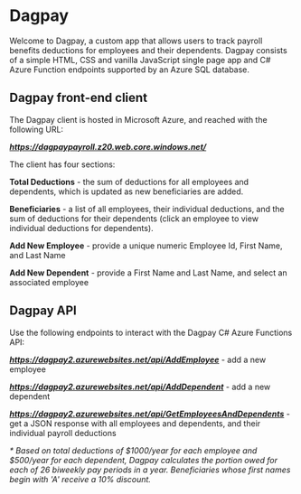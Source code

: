 # Dagpay

Welcome to Dagpay, a custom app that allows users to track payroll benefits deductions for employees and their dependents.  Dagpay consists of a simple HTML, CSS and vanilla JavaScript single page app and C# Azure Function endpoints supported by an Azure SQL database.

## Dagpay front-end client

The Dagpay client is hosted in Microsoft Azure, and reached with the following URL:

**_https://dagpaypayroll.z20.web.core.windows.net/_**

The client has four sections:

**Total Deductions** - the sum of deductions for all employees and dependents, which is updated as new beneficiaries are added.

**Beneficiaries** - a list of all employees, their individual deductions, and the sum of deductions for their dependents (click an employee to view individual deductions for dependents).

**Add New Employee** - provide a unique numeric Employee Id, First Name, and Last Name

**Add New Dependent** - provide a First Name and Last Name, and select an associated employee

## Dagpay API

Use the following endpoints to interact with the Dagpay C# Azure Functions API:

**_https://dagpay2.azurewebsites.net/api/AddEmployee_** - add a new employee

**_https://dagpay2.azurewebsites.net/api/AddDependent_** - add a new dependent

**_https://dagpay2.azurewebsites.net/api/GetEmployeesAndDependents_** - get a JSON response with all employees and dependents, and their individual payroll deductions

_* Based on total deductions of $1000/year for each employee and $500/year for each dependent, Dagpay calculates the portion owed for each of 26 biweekly pay periods in a year. Beneficiaries whose first names begin with 'A' receive a 10% discount._
